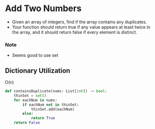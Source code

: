 # Add Two Numbers
- Given an array of integers, find if the array contains any duplicates.
- Your function should return true if any value appears at least twice in the array, and it should return false if every element is distinct.

### Note
* Seems good to use set

## Dictionary Utilization
O(n)
```python
def containsDuplicate(nums: List[int]) -> bool:
    thinSet = set()
    for eachNum in nums:
        if eachNum not in thinSet:
            thinSet.add(eachNum)
        else:
            return True
    return False
```